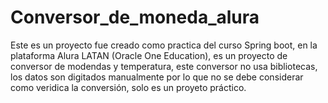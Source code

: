 # Conversor_de_moneda_alura
Este es un proyecto fue creado como practica del curso Spring boot, en la plataforma Alura LATAN (Oracle One Education), es un proyecto de conversor de modendas y temperatura, este conversor no usa bibliotecas, los datos son digitados manualmente por lo que no se debe considerar como veridica la conversión, solo es un proyeto práctico.
